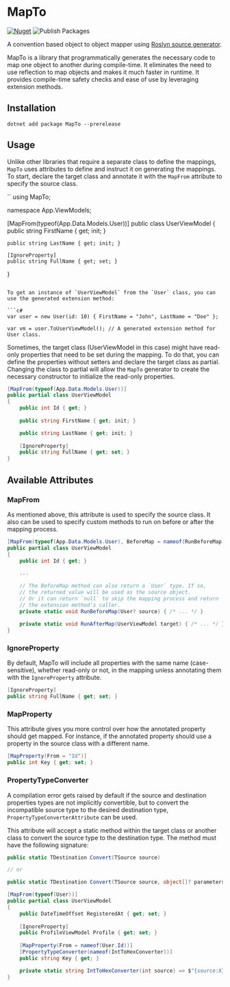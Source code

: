 # MapTo
[![Nuget](https://img.shields.io/nuget/v/mapto?logo=nuget)](https://www.nuget.org/packages/MapTo/)
![Publish Packages](https://github.com/mrtaikandi/MapTo/workflows/Publish%20Packages/badge.svg)

A convention based object to object mapper using [Roslyn source generator](https://github.com/dotnet/roslyn/blob/master/docs/features/source-generators.md).

MapTo is a library that programmatically generates the necessary code to map one object to another during compile-time. It eliminates the need to use reflection to map objects and makes it much faster in runtime. It provides compile-time safety checks and ease of use by leveraging extension methods.


## Installation
```
dotnet add package MapTo --prerelease
```

## Usage
Unlike other libraries that require a separate class to define the mappings, `MapTo` uses attributes to define and instruct it on generating the mappings. To start, declare the target class and annotate it with the `MapFrom` attribute to specify the source class.

``
using MapTo;

namespace App.ViewModels;

[MapFrom(typeof(App.Data.Models.User))]
public class UserViewModel 
{
    public string FirstName { get; init; }

    public string LastName { get; init; }
    
    [IgnoreProperty]
    public string FullName { get; set; }
}
```

To get an instance of `UserViewModel` from the `User` class, you can use the generated extension method:

```c#
var user = new User(id: 10) { FirstName = "John", LastName = "Doe" };

var vm = user.ToUserViewModel(); // A generated extension method for User class.
```

Sometimes, the target class (UserViewModel in this case) might have read-only properties that need to be set during the mapping. To do that, you can define the properties without setters and declare the target class as partial. Changing the class to partial will allow the `MapTo` generator to create the necessary constructor to initialize the read-only properties.

```c#
[MapFrom(typeof(App.Data.Models.User))]
public partial class UserViewModel 
{
    public int Id { get; }
    
    public string FirstName { get; init; }

    public string LastName { get; init; }
    
    [IgnoreProperty]
    public string FullName { get; set; }
}
```

## Available Attributes

### MapFrom
As mentioned above, this attribute is used to specify the source class. It also can be used to specify custom methods to run on before or after the mapping process.

```c#
[MapFrom(typeof(App.Data.Models.User), BeforeMap = nameof(RunBeforeMap), AfterMap = nameof(RunAfterMap))]
public partial class UserViewModel
{
    public int Id { get; }

    ...
    
    // The BeforeMap method can also return a `User` type. If so, 
    // the returned value will be used as the source object.
    // Or it can return `null` to skip the mapping process and return `null` to 
    // the extension method's caller.
    private static void RunBeforeMap(User? source) { /* ... */ }
    
    private static void RunAfterMap(UserViewModel target) { /* ... */ }
}
```

### IgnoreProperty
By default, MapTo will include all properties with the same name (case-sensitive), whether read-only or not, in the mapping unless annotating them with the `IgnoreProperty` attribute.
```c#
[IgnoreProperty]
public string FullName { get; set; }
``` 

### MapProperty
This attribute gives you more control over how the annotated property should get mapped. For instance, if the annotated property should use a property in the source class with a different name.

```c#
[MapProperty(From = "Id")]
public int Key { get; set; }
```

### PropertyTypeConverter
A compilation error gets raised by default if the source and destination properties types are not implicitly convertible, but to convert the incompatible source type to the desired destination type, `PropertyTypeConverterAttribute` can be used.

This attribute will accept a static method within the target class or another class to convert the source type to the destination type. The method must have the following signature:

```c#
public static TDestination Convert(TSource source)

// or

public static TDestination Convert(TSource source, object[]? parameters)

```

```c#
[MapFrom(typeof(User))]
public partial class UserViewModel
{
    public DateTimeOffset RegisteredAt { get; set; }
    
    [IgnoreProperty]
    public ProfileViewModel Profile { get; set; }
    
    [MapProperty(From = nameof(User.Id))]    
    [PropertyTypeConverter(nameof(IntToHexConverter))]
    public string Key { get; }

    private static string IntToHexConverter(int source) => $"{source:X}"; // The converter method.
}
```
